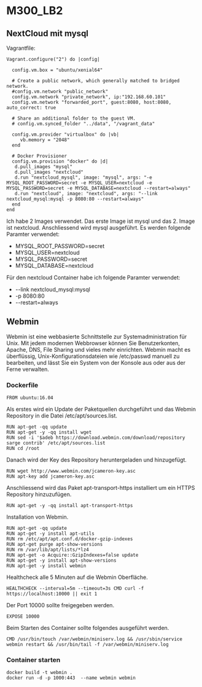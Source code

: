 # M300_LB2

NextCloud mit mysql
----------
Vagrantfile:
```
Vagrant.configure("2") do |config|

  config.vm.box = "ubuntu/xenial64"

  # Create a public network, which generally matched to bridged network.
  #config.vm.network "public_network"
  config.vm.network "private_network", ip:"192.168.60.101" 
  config.vm.network "forwarded_port", guest:8080, host:8080, auto_correct: true
  
  # Share an additional folder to the guest VM.
  # config.vm.synced_folder "../data", "/vagrant_data"

  config.vm.provider "virtualbox" do |vb|
     vb.memory = "2048"
  end

  # Docker Provisioner
  config.vm.provision "docker" do |d|
   d.pull_images "mysql"
   d.pull_images "nextcloud"
   d.run "nextcloud_mysql", image: "mysql", args: "-e MYSQL_ROOT_PASSWORD=secret -e MYSQL_USER=nextcloud -e MYSQL_PASSWORD=secret -e MYSQL_DATABASE=nextcloud --restart=always"
   d.run "nextcloud", image: "nextcloud", args: "--link nextcloud_mysql:mysql -p 8080:80 --restart=always"
  end
end

```
Ich habe 2 Images verwendet. Das erste Image ist mysql und das 2. Image ist nextcloud.
Anschliessend wird mysql ausgeführt. Es werden folgende Paramter verwendet:
* MYSQL_ROOT_PASSWORD=secret
* MYSQL_USER=nextcloud
* MYSQL_PASSWORD=secret
* MYSQL_DATABASE=nextcloud

Für den nextcloud Container habe ich folgende Paramter verwendet:
* --link nextcloud_mysql:mysql
* -p 8080:80
* --restart=always


Webmin
---------
Webmin ist eine webbasierte Schnittstelle zur Systemadministration für Unix. Mit jedem modernen Webbrowser können Sie Benutzerkonten, Apache, DNS, File Sharing und vieles mehr einrichten. Webmin macht es überflüssig, Unix-Konfigurationsdateien wie /etc/passwd manuell zu bearbeiten, und lässt Sie ein System von der Konsole aus oder aus der Ferne verwalten. 

### Dockerfile
```
FROM ubuntu:16.04
```
Als erstes wird ein Update der Paketquellen durchgeführt und das Webmin Repository in die Datei /etc/apt/sources.list.
```
RUN apt-get -qq update
RUN apt-get -y -qq install wget
RUN sed -i '$adeb https://download.webmin.com/download/repository sarge contrib' /etc/apt/sources.list
RUN cd /root
```
Danach wird der Key des Repository heruntergeladen und hinzugefügt.
```
RUN wget http://www.webmin.com/jcameron-key.asc
RUN apt-key add jcameron-key.asc
```
Anschliessend wird das Paket apt-transport-https installiert um ein HTTPS Repository hinzuzufügen.
```
RUN apt-get -y -qq install apt-transport-https
```
Installation von Webmin.
```
RUN apt-get -qq update
RUN apt-get -y install apt-utils
RUN rm /etc/apt/apt.conf.d/docker-gzip-indexes
RUN apt-get purge apt-show-versions
RUN rm /var/lib/apt/lists/*lz4
RUN apt-get -o Acquire::GzipIndexes=false update
RUN apt-get -y install apt-show-versions
RUN apt-get -y install webmin
```
Healthcheck alle 5 Minuten auf die Webmin Oberfläche.
```
HEALTHCHECK --interval=5m --timeout=3s CMD curl -f https://localhost:10000 || exit 1
```
Der Port 10000 sollte freigegeben werden.
```
EXPOSE 10000
```
Beim Starten des Container sollte folgendes ausgeführt werden.
```
CMD /usr/bin/touch /var/webmin/miniserv.log && /usr/sbin/service webmin restart && /usr/bin/tail -f /var/webmin/miniserv.log
```

### Container starten
```
docker build -t webmin .
docker run -d -p 1000:443  --name webmin webmin
```
